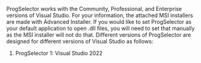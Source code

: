 ProgSelector works with the Community, Professional, and Enterprise versions of Visual Studio. For your information, the attached MSI installers are made with Advanced Installer. If you would like to set ProgSelector as your default application to open .dll files, you will need to set that manually as the MSI installer will not do that. Different versions of ProgSelector are designed for different versions of Visual Studio as follows:



1. ProgSelector 1: Visual Studio 2022

